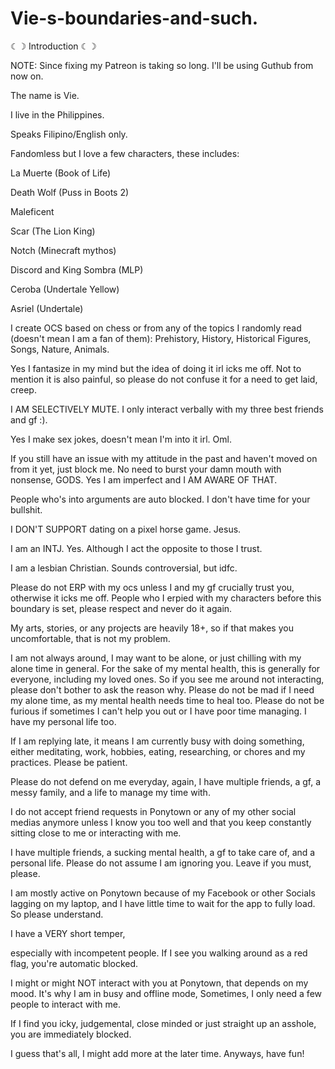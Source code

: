 # Vie-s-boundaries-and-such.
☾︎☽︎  Introduction  ☾︎☽︎

NOTE: Since fixing my Patreon is taking so long. I'll be using Guthub from now on.

The name is Vie.

I live in the Philippines.

Speaks Filipino/English only.

Fandomless but I love a few characters, these includes:

La Muerte (Book of Life)

Death Wolf (Puss in Boots 2)

Maleficent

Scar (The Lion King)

Notch (Minecraft mythos)

Discord and King Sombra (MLP)

Ceroba (Undertale Yellow)

Asriel (Undertale)

I create OCS based on chess or from any of the topics I randomly read (doesn't mean I am a fan of them): Prehistory, History, Historical Figures, Songs, Nature, Animals.

Yes I fantasize in my mind but the idea of doing it irl icks me off. Not to mention it is also painful, so please do not confuse it for a need to get laid, creep.

I AM SELECTIVELY MUTE. I only interact verbally with my three best friends and gf :).

Yes I make sex jokes, doesn't mean I'm into it irl. Oml.

If you still have an issue with my attitude in the past and haven't moved on from it yet, just block me. No need to burst your damn mouth with nonsense, GODS. Yes I am imperfect and I AM AWARE OF THAT.

People who's into arguments are auto blocked. I don't have time for your bullshit.

I DON'T SUPPORT dating on a pixel horse game. Jesus.

I am an INTJ. Yes. Although I act the opposite to those I trust.

I am a lesbian Christian. Sounds controversial, but idfc.

Please do not ERP with my ocs unless I and my gf crucially trust you, otherwise it icks me off. People who I erpied with my characters before this boundary is set, please respect and never do it again.

My arts, stories, or any projects are heavily 18+, so if that makes you uncomfortable, that is not my problem.

I am not always around, I may want to be alone, or just chilling with my alone time in general. For the sake of my mental health, this is generally for everyone, including my loved ones. So if you see me around not interacting, please don't bother to ask the reason why. Please do not be mad if I need my alone time, as my mental health needs time to heal too. Please do not be furious if sometimes I can't help you out or I have poor time managing. I have my personal life too.

If I am replying late, it means I am currently busy with doing something, either meditating, work, hobbies, eating, researching, or chores and my practices. Please be patient.

Please do not defend on me everyday, again, I have multiple friends, a gf, a messy family, and a life to manage my time with.

I do not accept friend requests in Ponytown or any of my other social medias anymore unless I know you too well and that you keep constantly sitting close to me or interacting with me.

I have multiple friends, a sucking mental health, a gf to take care of, and a personal life. Please do not assume I am ignoring you. Leave if you must, please.

I am mostly active on Ponytown because of my Facebook or other Socials lagging on my laptop, and I have little time to wait for the app to fully load. So please understand.

I have a VERY short temper,

especially with incompetent people. If I see you walking around as a red flag, you're automatic blocked.

I might or might NOT interact with you at Ponytown, that depends on my mood. It's why I am in busy and offline mode, Sometimes, I only need a few people to interact with me.

If I find you icky, judgemental, close minded or just straight up an asshole, you are immediately blocked.

I guess that's all, I might add more at the later time. Anyways, have fun!
